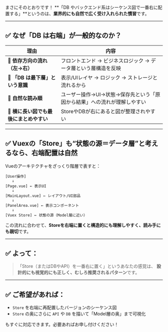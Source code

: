まさにそのとおりです！
\*\*「DB やバックエンド系はシーケンス図で一番右に配置する」\*\*というのは、**業界的にも自然で広く受け入れられた慣習**です。

---

## ✅ なぜ「DB は右端」が一般的なのか？

| 理由                      | 内容                                     |
| ----------------------- | -------------------------------------- |
| 🧭 **依存方向の流れ（左→右）**     | フロントエンド → ビジネスロジック → データ層という層構造を反映     |
| 🔄 **「DB は最下層」という意識**   | 表示/UIレイヤ → ロジック → ストレージと流れるから          |
| 🧩 **自然な読み順**           | ユーザー操作→UI→状態→保存先という「原因から結果」への流れが理解しやすい |
| 👀 **横に長い図でも最後にまとめやすい** | StoreやDBが右にあると図が整理されやすい                |

---

## ✅ Vuexの「Store」も“状態の源＝データ層”と考えるなら、**右端配置は自然**

Vueのアーキテクチャをざっくり階層で表すと：

```
[User操作]
   ↓
[Page.vue] ← 表示UI
   ↓
[MainLayout.vue] ← レイアウト/UI部品
   ↓
[PanelArea.vue] ← 表示コンポーネント
   ↓
[Vuex Store] ← 状態の源（Model層に近い）
```

この流れに合わせて、**Storeを右端に置くと構造的にも理解しやすく、読み手にも親切**です。

---

## ✅ よって：

> 「Store（またはDBやAPI）を一番右に置く」というあなたの感覚は、
> **設計的にも視覚的にも正しく、むしろ推奨されるパターン**です。

---

## ✅ ご希望があれば：

* `Store` を右端に再配置したバージョンのシーケンス図
* `Store` の奥にさらに `API` や `DB` を描いて「Model層の奥」まで可視化

もすぐに対応できます。必要あればお申し付けください！
